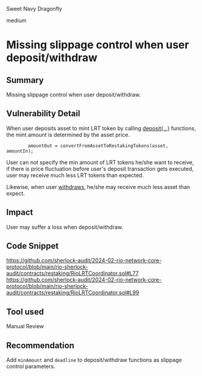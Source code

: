 Sweet Navy Dragonfly

medium

# Missing slippage control when user deposit/withdraw

## Summary
Missing slippage control when user deposit/withdraw.

## Vulnerability Detail
When user deposits asset to mint LRT token by calling [deposit(...)](https://github.com/sherlock-audit/2024-02-rio-network-core-protocol/blob/main/rio-sherlock-audit/contracts/restaking/RioLRTCoordinator.sol#L77) functions, the mint amount is determined by the asset price.
```solidity
        amountOut = convertFromAssetToRestakingTokens(asset, amountIn);
```
User can not specify the min amount of LRT tokens he/she want to receive, if there is price fluctuation before user's deposit transaction gets executed, user may receive much less LRT tokens than expected.

Likewise, when user [withdraws](https://github.com/sherlock-audit/2024-02-rio-network-core-protocol/blob/main/rio-sherlock-audit/contracts/restaking/RioLRTCoordinator.sol#L99), he/she may receive much less asset than expect.

## Impact
User may suffer a loss when deposit/withdraw.

## Code Snippet
https://github.com/sherlock-audit/2024-02-rio-network-core-protocol/blob/main/rio-sherlock-audit/contracts/restaking/RioLRTCoordinator.sol#L77
https://github.com/sherlock-audit/2024-02-rio-network-core-protocol/blob/main/rio-sherlock-audit/contracts/restaking/RioLRTCoordinator.sol#L99

## Tool used
Manual Review

## Recommendation
Add `minAmount` and `deadline` to deposit/withdraw functions as slippage control parameters.
